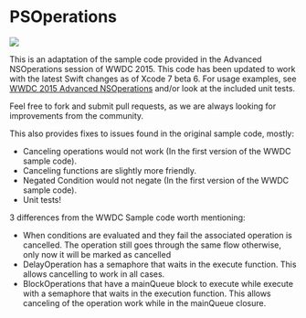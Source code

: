 # PSOperations

![](https://travis-ci.org/pluralsight/PSOperations.svg)

This is an adaptation of the sample code provided in the Advanced NSOperations session of WWDC 2015. This code has been updated to work with the latest Swift changes as of Xcode 7 beta 6. For usage examples, see [WWDC 2015 Advanced NSOperations](https://developer.apple.com/videos/wwdc/2015/?id=226) and/or look at the included unit tests.

Feel free to fork and submit pull requests, as we are always looking for improvements from the community.

This also provides fixes to issues found in the original sample code, mostly: 
* Canceling operations would not work (In the first version of the WWDC sample code).
* Canceling functions are slightly more friendly.
* Negated Condition would not negate (In the first version of the WWDC sample code). 
* Unit tests!

3 differences from the WWDC Sample code worth mentioning:
* When conditions are evaluated and they fail the associated operation is cancelled. The operation still goes through the same flow otherwise, only now it will be marked as cancelled
* DelayOperation has a semaphore that waits in the execute function. This allows cancelling to work in all cases.
* BlockOperations that have a mainQueue block to execute while execute with a semaphore that waits in the execution function. This allows canceling of the operation work while in the mainQueue closure.
